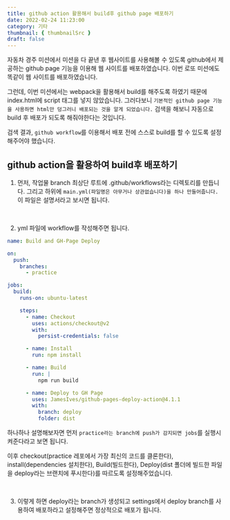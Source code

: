 ```yaml
---
title: github action 활용해서 build후 github page 배포하기
date: 2022-02-24 11:23:00
category: 기타
thumbnail: { thumbnailSrc }
draft: false
---
```


자동차 경주 미션에서 미션을 다 끝낸 후 웹사이트를 사용해볼 수 있도록 github에서 제공하는 github page 기능을 이용해 웹 사이트를 배포하였습니다. 이번 로또 미션에도 똑같이 웹 사이트를 배포하였습니다.

그런데, 이번 미션에서는 webpack을 활용해서 build를 해주도록 하였기 때문에 index.html에 script 태그를 넣지 않았습니다. 그러다보니 `기본적인 github page 기능을 사용하면 html만 덩그러니 배포되는 것을 알게 되었습니다.` 검색을 해보니 자동으로 build 후 배포가 되도록 해줘야한다는 것입니다.

검색 결과, `github workflow`를 이용해서 배포 전에 스스로 build를 할 수 있도록 설정해주어야 했습니다.

## github action을 활용하여 build후 배포하기

1. 먼저, 작업물 branch 최상단 루트에 .github/workflows라는 디렉토리를 만듭니다. 그리고 하위에 `main.yml(파일명은 아무거나 상관없습니다)을 하나 만들어줍니다.` 이 파일은 설명서라고 보시면 됩니다.

<br>

2. yml 파일에 workflow를 작성해주면 됩니다.

```yml
name: Build and GH-Page Deploy

on:
  push:
    branches:
      - practice

jobs:
  build:
    runs-on: ubuntu-latest

    steps:
      - name: Checkout
        uses: actions/checkout@v2
        with:
          persist-credentials: false

      - name: Install
        run: npm install

      - name: Build
        run: |
          npm run build

      - name: Deploy to GH Page
        uses: JamesIves/github-pages-deploy-action@4.1.1
        with:
          branch: deploy
          folder: dist
```

하나하나 설명해보자면 먼저 `practice라는 branch에 push가 감지되면 jobs`를 실행시켜준다라고 보면 됩니다.

이후 checkout(practice 레포에서 가장 최신의 코드를 클론한다), install(dependencies 설치한다), Build(빌드한다), Deploy(dist 폴더에 빌드한 파일을 deploy라는 브랜치에 푸시한다)를 따르도록 설정해주었습니다.

<br>

3. 이렇게 하면 deploy라는 branch가 생성되고 settings에서 deploy branch를 사용하여 배포하라고 설정해주면 정상적으로 배포가 됩니다.
